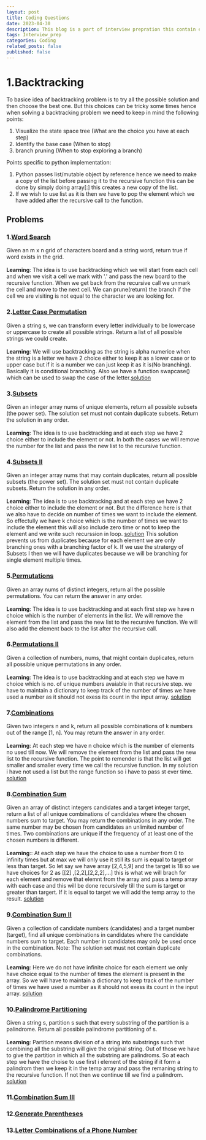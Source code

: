 ```yaml
---
layout: post
title: Coding Questions
date: 2023-04-30 
description: This blog is a part of interview prepration this contain explanation of coding question and concepts related to it.
tags: Interview_prep
categories: Coding
related_posts: false
published: false
---
```


# 1.Backtracking
To basice idea of backtracking problem is to try all the possible solution and then choose the best one. But this choices can be tricky some times hence when solving a backtracking problem we need to keep in mind the following points:
1. Visualize the state space tree (What are the choice you have at each step)
2. Identify the base case (When to stop)
3. branch pruning (When to stop exploring a branch)

Points specific to python implementation:
1. Python passes list/mutable object by reference hence we need to make a copy of the list before passing it to the recursive function this can be done by simply doing array[:] this creates a new copy of the list.
2. If we wish to use list as it is then we have to pop the element which we have added after the recursive call to the function.

## Problems

### 1.[Word Search](https://leetcode.com/problems/word-search/)
Given an m x n grid of characters board and a string word, return true if word exists in the grid.
<br><br>**Learning**: 
The idea is to use backtracking which we will start from each cell and when we visit a cell we mark with '.' and pass the new board to the recursive function. When we get back from the recursive call we unmark the cell and move to the next cell. We can prune(return) the branch if the cell we are visiting is not equal to the character we are looking for.

### 2.[Letter Case Permutation](https://leetcode.com/problems/letter-case-permutation/)

Given a string s, we can transform every letter individually to be lowercase or uppercase to create all possible strings.
Return a list of all possible strings we could create.
<br><br>**Learning**:
We will use backtracking as the string is alpha numerice when the string is a letter we have 2 choice either to keep it as a lower case or to upper case but if it is a number we can just keep it as it is(No branching). Basically it is conditional branching. Also we have a function swapcase() which can be used to swap the case of the letter.[solution](https://leetcode.com/problems/letter-case-permutation/solutions/379928/python-clear-solution/?orderBy=most_votes&languageTags=python)

### 3.[Subsets](https://leetcode.com/problems/subsets/)

Given an integer array nums of unique elements, return all possible subsets (the power set).
The solution set must not contain duplicate subsets. Return the solution in any order.
<br><br>**Learning**:
The idea is to use backtracking and at each step we have 2 choice either to include the element or not. In both the cases we will remove the number for the list and pass the new list to the recursive function.

### 4.[Subsets II](https://leetcode.com/problems/subsets-ii/)

Given an integer array nums that may contain duplicates, return all possible subsets (the power set).
The solution set must not contain duplicate subsets. Return the solution in any order.
<br><br>**Learning**:
The idea is to use backtracking and at each step we have 2 choice either to include the element or not. But the difference here is that we also have to decide on number of times we want to include the element. So effectully we have k choice which is the number of times we want to include the element this will also include zero time or not to keep the element and we write such recurssion in loop. [solution](https://leetcode.com/problems/subsets-ii/solutions/3464268/backtracking-in-loop/?orderBy=most_votes) This solution prevents us from duplicates because for each element we are only branching ones with a branching factor of k. If we use the stratergy of Subsets I then we will have duplicates because we will be branching for single element multiple times.

### 5.[Permutations](https://leetcode.com/problems/permutations/)

Given an array nums of distinct integers, return all the possible permutations. You can return the answer in any order.
<br><br>**Learning**:
The idea is to use backtracking and at each first step we have n choice which is the number of elements in the list. We will remove the element from the list and pass the new list to the recursive function. We will also add the element back to the list after the recursive call.

### 6.[Permutations II](https://leetcode.com/problems/permutations-ii/)

Given a collection of numbers, nums, that might contain duplicates, return all possible unique permutations in any order.
<br><br>**Learning**:
The idea is to use backtracking and at each step we have m choice which is no. of unique numbers avaiable in that recursive step. we have to maintain a dictionary to keep track of the number of times we have used a number as it should not exess its count in the input array. [solution](https://leetcode.com/problems/permutations-ii/submissions/941544514/)

### 7.[Combinations](https://leetcode.com/problems/combinations/)

Given two integers n and k, return all possible combinations of k numbers out of the range [1, n].
You may return the answer in any order.
<br><br>**Learning**:
At each step we have n choice which is the number of elements no used till now. We will remove the element from the list and pass the new list to the recursive function. The point to remender is that the list will get smaller and smaller every time we call the recursive function. In my solution i have not used a list but the range function so i have to pass st ever time. [solution](https://leetcode.com/problems/combinations/submissions/941550426/)

### 8.[Combination Sum](https://leetcode.com/problems/combination-sum/)

Given an array of distinct integers candidates and a target integer target, return a list of all unique combinations of candidates where the chosen numbers sum to target. You may return the combinations in any order.
The same number may be chosen from candidates an unlimited number of times. Two combinations are unique if the frequency of at least one of the chosen numbers is different.
<br><br>**Learning**::
At each step we have the choice to use a number from 0 to infinity times but at max we will only use it still its sum is equal to target or less than target. So let say we have array [2,4,5,9] and the target is 18 so we have choices for 2 as [[2] ,[2,2],[2,2,2],...] this is what we will brach for each element and remove that elemnt from the array and pass a temp array with each case and this will be done recursively till the sum is target or greater than targert. If it is equal to target we will add the temp array to the result. [solution](https://leetcode.com/problems/combination-sum/submissions/941567764/)

### 9.[Combination Sum II](https://leetcode.com/problems/combination-sum-ii/)

Given a collection of candidate numbers (candidates) and a target number (target), find all unique combinations in candidates where the candidate numbers sum to target. Each number in candidates may only be used once in the combination.
Note: The solution set must not contain duplicate combinations.
<br><br>**Learning**:
Here we do not have infinite choice for each element we only have choice equal to the number of times the element is present in the array. So we will have to maintain a dictionary to keep track of the number of times we have used a number as it should not exess its count in the input array. [solution](https://leetcode.com/problems/combination-sum-ii/submissions/941727613/)

### 10.[Palindrome Partitioning](https://leetcode.com/problems/palindrome-partitioning/)

Given a string s, partition s such that every substring of the partition is a palindrome. Return all possible palindrome partitioning of s.
<br><br>**Learning**:
Partition means division of a string into substrings such that combining all the substring will give the original string. Out of those we have to give the partition in which all the substring are palindroms. So at each step we have the choise to use first i element of the string if it form a palindrom then we keep it in the temp array and pass the remaning string to the recursive function. If not then we continue till we find a palindrom. [solution](https://leetcode.com/problems/palindrome-partitioning/submissions/941994464/)

### 11.[Combination Sum III](https://leetcode.com/problems/combination-sum-iii/)
### 12.[Generate Parentheses](https://leetcode.com/problems/generate-parentheses/)
### 13.[Letter Combinations of a Phone Number](https://leetcode.com/problems/letter-combinations-of-a-phone-number/)

